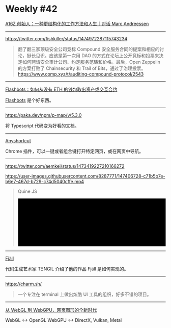 # Weekly #42

[A16Z 创始人：一种更结构化的工作方法和人生｜对话 Marc Andreessen](https://mp.weixin.qq.com/s/AEuo224AGt1hZafv3hoUjQ)

---

https://twitter.com/fishkiller/status/1474972287115743234

> 翻了翻三家顶级安全公司竞标 Compound 安全服务合同的提案和相应的讨论，挺长见识。应该是第一次用 DAO 的方式在论坛上公开竞标和投票来决定如何聘请安全审计公司、约定服务范畴和价格。最后，Open Zeppelin 的方案打败了 Chainsecurity 和 Trail of Bits，通过了治理投票。
> https://www.comp.xyz/t/auditing-compound-protocol/2543

---

[Flashbots：如何从没有 ETH 的钱包取出资产或交互合约](https://mirror.xyz/dfarm.eth/tYE_xzUJSaP2N_NElM0gpOmzZonb75EdC4QTiu0FK1M)

[Flashbots](https://github.com/flashbots/pm) 是个好东西。

---

https://paka.dev/npm/p-map/v/5.3.0

将 Typescript 代码变为好看的文档。

---

[Anyshortcut](https://anyshortcut.com/)

Chrome 插件，可以一键或者组合键打开特定网页，或在网页中导航。

---

https://twitter.com/aemkei/status/1473419227210166272

https://user-images.githubusercontent.com/8287771/147406728-c71b5b7e-b6e7-467d-b729-c74d5040cffe.mp4

> Quine JS
>
> <pre id=p style=background:#000><svg onload='setInterval(f=n=>{for(t++,o=i=1;i++<476;o+=i%30?([(f+"")[i%195],"o"][c=0|(h=v=>(M=Math).hypot(i/30-8+3*M.sin(t/8/v),i%30/2-7+4*M.cos(t/9/v)))(7)*h(9)*h(6)/52]||".").fontcolor(c?c>2:n):"\n");p.innerHTML=o},t=1)'>

---

[Fjäll](https://mirror.xyz/tengil.eth/QD_AxmNl4zyCm2-MG2FUlJemjY_jw5HOkntQC92Scks)

代码生成艺术家 TΞNGIL 介绍了他的作品 Fjäll 是如何实现的。

---

https://charm.sh/

> 一个专注在 terminal 上做出炫酷 UI 工具的组织，好多不错的项目。

---

[从 WebGL 到 WebGPU，网页图形的全新时代](https://mp.weixin.qq.com/s/4LfaNHP77s9n9SghucYoaA)

WebGL <-> OpenGL
WebGPU <-> DirectX, Vulkan, Metal
